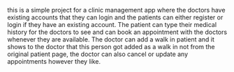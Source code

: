 this is a simple project for a clinic management app where the doctors have existing accounts that they can login and the patients can either register or login if they have an existing account.
The patient can type their medical history for the doctors to see and can book an appointment with the doctors whenever they are available.
The doctor can add a walk in patient and it shows to the doctor that this person got added as a walk in not from the original patient page,
the doctor can also cancel or update any appointments however they like.

